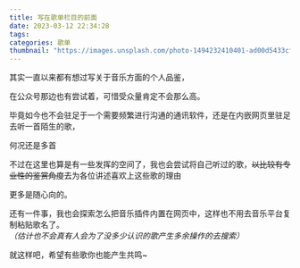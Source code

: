 ```yaml
---
title: 写在歌单栏目的前面
date: 2023-03-12 22:34:28
tags:
categories: 歌单
thumbnail: "https://images.unsplash.com/photo-1494232410401-ad00d5433cfa?ixlib=rb-4.0.3&ixid=MnwxMjA3fDB8MHxwaG90by1wYWdlfHx8fGVufDB8fHx8&auto=format&fit=crop&w=870&q=80"
---
```


其实一直以来都有想过写关于音乐方面的个人品鉴，

在公众号那边也有尝试着，可惜受众量肯定不会那么高。

毕竟如今也不会驻足于一个需要频繁进行沟通的通讯软件，还是在内嵌网页里驻足去听一首陌生的歌，

何况还是多首

不过在这里也算是有一些发挥的空间了，我也会尝试将自己听过的歌，~~以比较有专业性的鉴赏角度~~去为各位讲述喜欢上这些歌的理由

更多是随心向的。

还有一件事，我也会探索怎么把音乐插件内置在网页中，这样也不用去音乐平台复制粘贴歌名了。*（估计也不会真有人会为了没多少认识的歌产生多余操作的去搜索）*

就这样吧，希望有些歌你也能产生共鸣~
